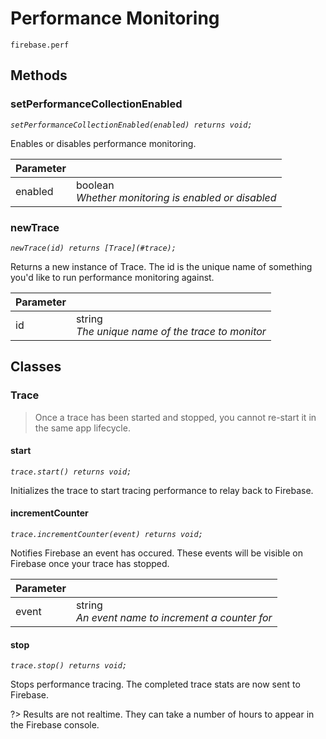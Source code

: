# Performance Monitoring

```
firebase.perf
```

## Methods 

### setPerformanceCollectionEnabled
*`setPerformanceCollectionEnabled(enabled) returns void;`*

Enables or disables performance monitoring. 

| Parameter |         |
| --------- | ------- |
| enabled   | boolean <br />*Whether monitoring is enabled or disabled* |

### newTrace
*`newTrace(id) returns [Trace](#trace);`*

Returns a new instance of Trace. The id is the unique name of something you'd like to run performance monitoring against.

| Parameter |         |
| --------- | ------- |
| id   | string <br />*The unique name of the trace to monitor* |

## Classes

### Trace

> Once a trace has been started and stopped, you cannot re-start it in the same app lifecycle.

#### start
*`trace.start() returns void;`*

Initializes the trace to start tracing performance to relay back to Firebase.

#### incrementCounter
*`trace.incrementCounter(event) returns void;`*

Notifies Firebase an event has occured. These events will be visible on Firebase once your trace has stopped.

| Parameter |         |
| --------- | ------- |
| event     | string <br />*An event name to increment a counter for* |

#### stop
*`trace.stop() returns void;`*

Stops performance tracing. The completed trace stats are now sent to Firebase.

?> Results are not realtime. They can take a number of hours to appear in the Firebase console.
